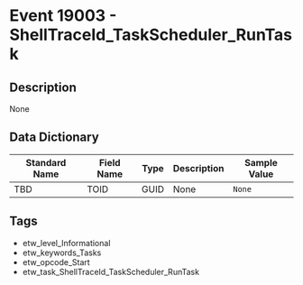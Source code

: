 # Event 19003 - ShellTraceId_TaskScheduler_RunTask

## Description
None

## Data Dictionary
|Standard Name|Field Name|Type|Description|Sample Value|
|---|---|---|---|---|
|TBD|TOID|GUID|None|`None`|

## Tags
* etw_level_Informational
* etw_keywords_Tasks
* etw_opcode_Start
* etw_task_ShellTraceId_TaskScheduler_RunTask